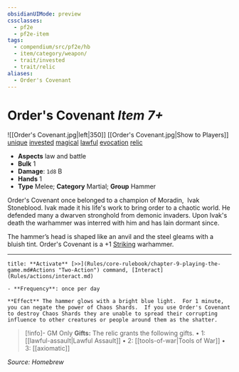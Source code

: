 ```yaml
---
obsidianUIMode: preview
cssclasses:
  - pf2e
  - pf2e-item
tags:
  - compendium/src/pf2e/hb
  - item/category/weapon/
  - trait/invested
  - trait/relic
aliases:
  - Order's Covenant
---
```

# Order's Covenant *Item 7+*  
![[Order's Covenant.jpg|left|350]]
[[Order's Covenant.jpg|Show to Players]]
[unique](unique.md)  [invested](invested.md)  [magical](magical.md)  [lawful](lawful.md)  [evocation](evocation.md)  [relic](rules/traits/relic.md "Relic Item Trait") 

- **Aspects** law and battle
- **Bulk** 1
- **Damage**: `1d8` B
- **Hands** 1
- **Type** Melee; **Category** Martial; **Group** Hammer

Order's Covenant once belonged to a champion of Moradin,  Ivak Stoneblood.  Ivak made it his life's work to bring order to a chaotic world.  He defended many a dwarven stronghold from demonic invaders.  Upon Ivak's death the warhammer was interred with him and has lain dormant since.

The hammer’s head is shaped like an anvil and the steel gleams with a bluish tint. Order's Covenant is a +1 [Striking](striking.md) warhammer.

---
```ad-embed-ability
title: **Activate** [>>](Rules/core-rulebook/chapter-9-playing-the-game.md#Actions "Two-Action") command, [Interact](Rules/actions/interact.md)

- **Frequency**: once per day

**Effect** The hammer glows with a bright blue light.  For 1 minute, you can negate the power of Chaos Shards.  If you use Order's Covenant to destroy Chaos Shards they are unable to spread their corrupting influence to other creatures or people around them as the shatter.
```

> [!info]- GM Only
> **Gifts:** The relic grants the following gifts.
> • 1: [[lawful-assault|Lawful Assault]]
> • 2: [[tools-of-war|Tools of War]]
> • 3: [[axiomatic]]

*Source: Homebrew*